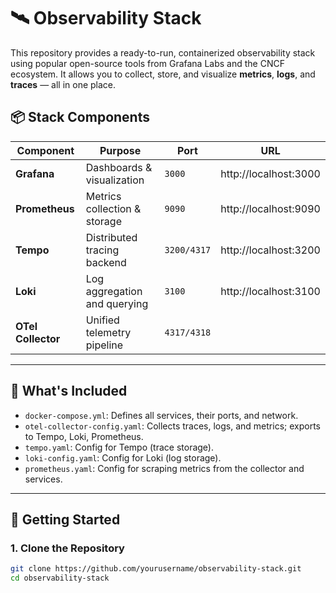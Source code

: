 # 🛰️ Observability Stack

This repository provides a ready-to-run, containerized observability stack using popular open-source tools from Grafana Labs and the CNCF ecosystem. It allows you to collect, store, and visualize **metrics**, **logs**, and **traces** — all in one place.

## 📦 Stack Components

| Component         | Purpose                          | Port        | URL                        |
|-------------------|----------------------------------|-------------|----------------------------|
| **Grafana**       | Dashboards & visualization       | `3000`      | http://localhost:3000     |
| **Prometheus**    | Metrics collection & storage     | `9090`      | http://localhost:9090     |
| **Tempo**         | Distributed tracing backend      | `3200/4317` | http://localhost:3200     |
| **Loki**          | Log aggregation and querying     | `3100`      | http://localhost:3100     |
| **OTel Collector**| Unified telemetry pipeline       | `4317/4318` |                            |

---

## 🧰 What's Included

- `docker-compose.yml`: Defines all services, their ports, and network.
- `otel-collector-config.yaml`: Collects traces, logs, and metrics; exports to Tempo, Loki, Prometheus.
- `tempo.yaml`: Config for Tempo (trace storage).
- `loki-config.yaml`: Config for Loki (log storage).
- `prometheus.yaml`: Config for scraping metrics from the collector and services.

---

## 🚀 Getting Started

### 1. Clone the Repository

```bash
git clone https://github.com/yourusername/observability-stack.git
cd observability-stack
